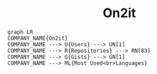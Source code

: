 <h1 align="center">On2it</h1>

```mermaid
graph LR
COMPANY_NAME{On2it}
COMPANY_NAME ---> U{Users} ---> UN[1]
COMPANY_NAME ---> R{Repositories} ---> RN[83]
COMPANY_NAME ---> G{Gists} ---> GN[1]
COMPANY_NAME ---> ML{Most Used<br>Languages}
```
